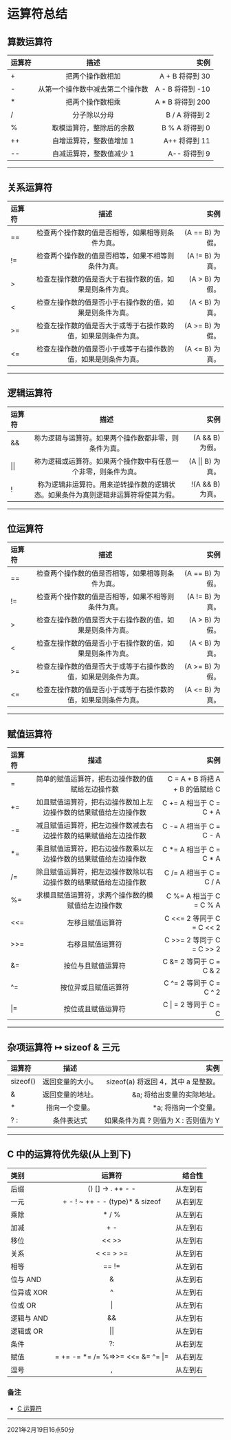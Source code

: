 # 运算符总结

## 算数运算符
| 运算符 |               描述               |             实例 |
| :----- | :------------------------------: | ---------------: |
| +      |         把两个操作数相加         |  A + B 将得到 30 |
| -      | 从第一个操作数中减去第二个操作数 | A - B 将得到 -10 |
| *      |         把两个操作数相乘         | A * B 将得到 200 |
| /      |           分子除以分母           |   B / A 将得到 2 |
| %      |     取模运算符，整除后的余数     |   B % A 将得到 0 |
| ++     |     自增运算符，整数值增加 1     |    A++ 将得到 11 |
| --     |     自减运算符，整数值减少 1     |     A-- 将得到 9 |

---

## 关系运算符
| 运算符 |                              描述                              |            实例 |
| :----- | :------------------------------------------------------------: | --------------: |
| ==     |        检查两个操作数的值是否相等，如果相等则条件为真。        | (A == B) 为假。 |
| !=     |       检查两个操作数的值是否相等，如果不相等则条件为真。       | (A != B) 为真。 |
| >      |    检查左操作数的值是否大于右操作数的值，如果是则条件为真。    |  (A > B) 为假。 |
| <      |    检查左操作数的值是否小于右操作数的值，如果是则条件为真。    |  (A < B) 为真。 |
| >=     | 检查左操作数的值是否大于或等于右操作数的值，如果是则条件为真。 | (A >= B) 为假。 |
| <=     | 检查左操作数的值是否小于或等于右操作数的值，如果是则条件为真。 | (A <= B) 为真。 |

---

## 逻辑运算符
| 运算符 |                                        描述                                        |              实例 |
| :----- | :--------------------------------------------------------------------------------: | ----------------: |
| &&     |                称为逻辑与运算符。如果两个操作数都非零，则条件为真。                |   (A && B) 为假。 |
| \|\|   |           称为逻辑或运算符。如果两个操作数中有任意一个非零，则条件为真。           | (A \|\| B) 为真。 |
| !      | 称为逻辑非运算符。用来逆转操作数的逻辑状态。如果条件为真则逻辑非运算符将使其为假。 |  !(A && B) 为真。 |

---

## 位运算符
| 运算符 |                              描述                              |               实例 |
| :----- | :------------------------------------------------------------: | -----------------: |
| ==     |        检查两个操作数的值是否相等，如果相等则条件为真。        |    (A == B) 为假。 |
| !=     |       检查两个操作数的值是否相等，如果不相等则条件为真。       |    (A != B) 为真。 |
| &gt;   |    检查左操作数的值是否大于右操作数的值，如果是则条件为真。    |  (A &gt; B) 为假。 |
| &lt;   |    检查左操作数的值是否小于右操作数的值，如果是则条件为真。    |  (A &lt; B) 为真。 |
| &gt;=  | 检查左操作数的值是否大于或等于右操作数的值，如果是则条件为真。 | (A &gt;= B) 为假。 |
| &lt;=  | 检查左操作数的值是否小于或等于右操作数的值，如果是则条件为真。 | (A &lt;= B) 为真。 |

---

## 赋值运算符
| 运算符 |                               描述                               |                            实例 |
| :----- | :--------------------------------------------------------------: | ------------------------------: |
| =      |         简单的赋值运算符，把右边操作数的值赋给左边操作数         | C = A + B 将把 A + B 的值赋给 C |
| +=     | 加且赋值运算符，把右边操作数加上左边操作数的结果赋值给左边操作数 |         C += A 相当于 C = C + A |
| -=     | 减且赋值运算符，把左边操作数减去右边操作数的结果赋值给左边操作数 |         C -= A 相当于 C = C - A |
| *=     | 乘且赋值运算符，把右边操作数乘以左边操作数的结果赋值给左边操作数 |         C *= A 相当于 C = C * A |
| /=     | 除且赋值运算符，把左边操作数除以右边操作数的结果赋值给左边操作数 |         C /= A 相当于 C = C / A |
| %=     |        求模且赋值运算符，求两个操作数的模赋值给左边操作数        |         C %= A 相当于 C = C % A |
| <<=    |                         左移且赋值运算符                         |       C <<= 2 等同于 C = C << 2 |
| >>=    |                         右移且赋值运算符                         |       C >>= 2 等同于 C = C >> 2 |
| &=     |                        按位与且赋值运算符                        |         C &= 2 等同于 C = C & 2 |
| ^=     |                       按位异或且赋值运算符                       |         C ^= 2 等同于 C = C ^ 2 |
| \|=    |                        按位或且赋值运算符                        |           C \| = 2 等同于 C = C | 2 |

---

## 杂项运算符 ↦ sizeof & 三元
| 运算符   |       描述       |                                 实例 |
| :------- | :--------------: | -----------------------------------: |
| sizeof() | 返回变量的大小。 |  sizeof(a) 将返回 4，其中 a 是整数。 |
| &        | 返回变量的地址。 |           &a; 将给出变量的实际地址。 |
| *        |  指向一个变量。  |                 *a; 将指向一个变量。 |
| ? :      |    条件表达式    | 如果条件为真 ? 则值为 X : 否则值为 Y |

---

## C 中的运算符优先级(从上到下)
| 类别       |              运算符               |   结合性 |
| :--------- | :-------------------------------: | -------: |
| 后缀       |         () [] -> . ++ - -         | 从左到右 |
| 一元       |  + - ! ~ ++ - - (type)* & sizeof  | 从右到左 |
| 乘除       |               * / %               | 从左到右 |
| 加减       |                + -                | 从左到右 |
| 移位       |               << >>               | 从左到右 |
| 关系       |             < <= > >=             | 从左到右 |
| 相等       |               == !=               | 从左到右 |
| 位与 AND   |                 &                 | 从左到右 |
| 位异或 XOR |                 ^                 | 从左到右 |
| 位或 OR    |                \|                 | 从左到右 |
| 逻辑与 AND |                &&                 | 从左到右 |
| 逻辑或 OR  |               \|\|                | 从左到右 |
| 条件       |                ?:                 | 从右到左 |
| 赋值       | = += -= *= /= %=>>= <<= &= ^= \|= | 从右到左 |
| 逗号       |                 ,                 | 从左到右 |

### 备注
+ [C 运算符](https://www.runoob.com/cprogramming/c-operators.html)

---

2021年2月19日16点50分